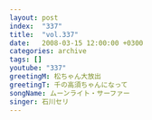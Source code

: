 ```yaml
---
layout: post
index:  "337"
title:  "vol.337"
date:   2008-03-15 12:00:00 +0300
categories: archive
tags: []
youtube: "337"
greetingM: 松ちゃん大放出
greetingT: 千の高須ちゃんになって
songName: ムーンライト・サーファー
singer: 石川セリ
---
```

